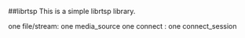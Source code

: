 ##librtsp
This is a simple librtsp library.

one file/stream: one media_source
one connect : one connect_session
